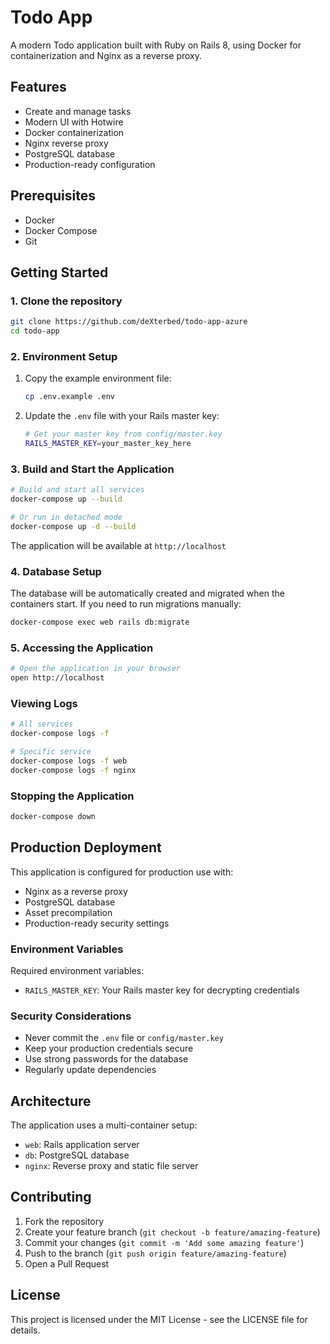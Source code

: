 # Todo App

A modern Todo application built with Ruby on Rails 8, using Docker for containerization and Nginx as a reverse proxy.

## Features

- Create and manage tasks
- Modern UI with Hotwire
- Docker containerization
- Nginx reverse proxy
- PostgreSQL database
- Production-ready configuration

## Prerequisites

- Docker
- Docker Compose
- Git

## Getting Started

### 1. Clone the repository

```bash
git clone https://github.com/deXterbed/todo-app-azure
cd todo-app
```

### 2. Environment Setup

1. Copy the example environment file:

   ```bash
   cp .env.example .env
   ```

2. Update the `.env` file with your Rails master key:
   ```bash
   # Get your master key from config/master.key
   RAILS_MASTER_KEY=your_master_key_here
   ```

### 3. Build and Start the Application

```bash
# Build and start all services
docker-compose up --build

# Or run in detached mode
docker-compose up -d --build
```

The application will be available at `http://localhost`

### 4. Database Setup

The database will be automatically created and migrated when the containers start. If you need to run migrations manually:

```bash
docker-compose exec web rails db:migrate
```

### 5. Accessing the Application

```bash
# Open the application in your browser
open http://localhost
```

### Viewing Logs

```bash
# All services
docker-compose logs -f

# Specific service
docker-compose logs -f web
docker-compose logs -f nginx
```

### Stopping the Application

```bash
docker-compose down
```

## Production Deployment

This application is configured for production use with:

- Nginx as a reverse proxy
- PostgreSQL database
- Asset precompilation
- Production-ready security settings

### Environment Variables

Required environment variables:

- `RAILS_MASTER_KEY`: Your Rails master key for decrypting credentials

### Security Considerations

- Never commit the `.env` file or `config/master.key`
- Keep your production credentials secure
- Use strong passwords for the database
- Regularly update dependencies

## Architecture

The application uses a multi-container setup:

- `web`: Rails application server
- `db`: PostgreSQL database
- `nginx`: Reverse proxy and static file server

## Contributing

1. Fork the repository
2. Create your feature branch (`git checkout -b feature/amazing-feature`)
3. Commit your changes (`git commit -m 'Add some amazing feature'`)
4. Push to the branch (`git push origin feature/amazing-feature`)
5. Open a Pull Request

## License

This project is licensed under the MIT License - see the LICENSE file for details.
